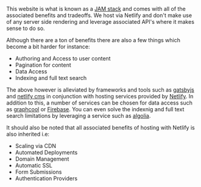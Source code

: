 This website is what is known as a [JAM stack](https://jamstack.org/) and comes with all of the associated benefits and tradeoffs.
We host via Netlify and don't make use of any server side rendering and leverage associated API's where it makes sense to do so.

Although there are a ton of benefits there are also a few things which become a bit harder for instance:

* Authoring and Access to user content
* Pagination for content
* Data Access
* Indexing and full text search

The above however is alleviated by frameworks and tools such as [gatsbyjs](https://www.gatsbyjs.org/) and [netlify cms](https://www.netlifycms.org/) 
in conjunction with hosting services provided by [Netlify](https://www.netlify.com/). In addition to this, a number of services can be chosen for 
data access such as [graphcool](https://www.graph.cool/) or [Firebase](https://firebase.google.com/docs/database/). You can even solve the indexnig
and full text search limitations by leveraging a service such as [algolia](https://www.algolia.com/).

It should also be noted that all associated benefits of hosting with Netlify is also inherited i.e:

* Scaling via CDN
* Automated Deployments
* Domain Management
* Automatic SSL
* Form Submissions
* Authentication Providers